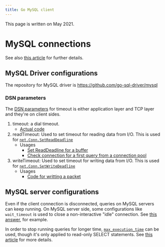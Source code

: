 ```yaml
---
title: Go MySQL client
---
```


This page is written on May 2021.


MySQL connections
===

See also [this article](https://www.programmersought.com/article/50355442570/) for further details.

MySQL Driver configurations
---

The repository for MySQL driver is https://github.com/go-sql-driver/mysql

### DSN parameters

The [DSN parameters](https://github.com/go-sql-driver/mysql#parameters) for timeout is either application layer and TCP layer and they're on client sides.

1. timeout: a dial timeout.
    - [Actual code](https://github.com/go-sql-driver/mysql/blob/bcc459a906419e2890a50fc2c99ea6dd927a88f2/connector.go#L41-L46)
1. readTimeout: Used to set timeout for reading data from I/O. This is used for [`net.Conn.SetReadDeadline`](https://golang.org/pkg/net/#Conn)
	- Usages
        - [Set ReadDeadline for a buffer](https://github.com/go-sql-driver/mysql/blob/bcc459a906419e2890a50fc2c99ea6dd927a88f2/buffer.go#L84-L88)
        - [Check connection for a first query from a connection pool](https://github.com/go-sql-driver/mysql/blob/bcc459a906419e2890a50fc2c99ea6dd927a88f2/packets.go#L113-L118)
1. writeTimeout: Used to set timeout for writing data from I/O. This is used for [`net.Conn.SetWriteDeadline`](https://golang.org/pkg/net/#Conn)
    - Usages
	    - [Code for writting a packet](https://github.com/go-sql-driver/mysql/blob/bcc459a906419e2890a50fc2c99ea6dd927a88f2/packets.go#L144-L151)


MySQL server configurations
---
Even if the client connection is disconnected, queries on MySQL servers can keep running.
On MySQL server side, some configurations like `wait_timeout` is used to close a non-interactive "idle" connection.
See [this answer](https://dba.stackexchange.com/questions/10578/client-times-out-while-mysql-query-remains-running), for example.

In order to stop running queries for longer time, [`max_execution_time`](https://dev.mysql.com/doc/refman/5.7/en/server-system-variables.html#sysvar_max_execution_time) can be used, though it's only applied to read-only SELECT statements.
See [this article](https://www.thegeekdiary.com/mysql-how-to-kill-a-long-running-query-using-max_execution_time/) for more details.
